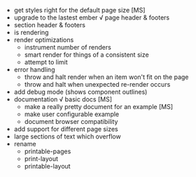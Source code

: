- get styles right for the default page size [MS]
- upgrade to the lastest ember
√ page header & footers
- section header & footers
- is rendering
- render optimizations
  - instrument number of renders
  - smart render for things of a consistent size
  - attempt to limit
- error handling
  - throw and halt render when an item won't fit on the page
  - throw and halt when unexpected re-render occurs
- add debug mode (shows component outlines)
- documentation
  √ basic docs [MS]
  - make a really pretty document for an example [MS]
  - make user configurable example
  - document browser compatibility
- add support for different page sizes
- large sections of text which overflow
- rename
  - printable-pages
  - print-layout
  - printable-layout
